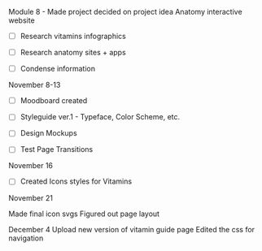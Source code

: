 Module 8 - Made project decided on project idea Anatomy interactive website

- [ ] Research vitamins infographics
- [ ] Research anatomy sites + apps
- [ ] Condense information


November 8-13

- [ ] Moodboard created
- [ ] Styleguide ver.1 - Typeface, Color Scheme, etc. 
- [ ] Design Mockups
- [ ] Test Page Transitions


November 16

- [ ] Created Icons styles for Vitamins

November 21

Made final icon svgs
Figured out page layout

December 4
Upload new version of vitamin guide page
Edited the css for navigation
